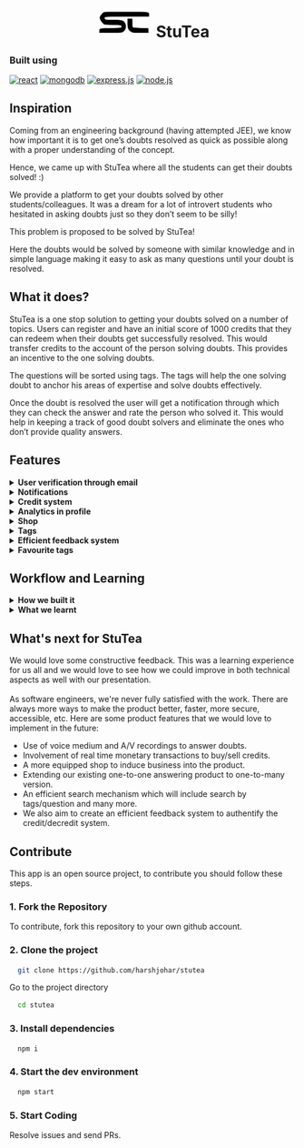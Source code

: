 <h1 align="center">
    <img src="./frontend/public/readme_logo.png" style="background-color:white" width="100px">
    <b> StuTea</b>
</h1>

<h3>Built using</h3>

[![react](https://img.shields.io/badge/react-%2320232a.svg?style=for-the-badge&logo=react&logoColor=%2361DAFB)](https://reactjs.org/)
[![mongodb](https://img.shields.io/badge/MongoDB-%234ea94b.svg?style=for-the-badge&logo=mongodb&logoColor=white)](https://www.mongodb.com/)
[![express.js](https://img.shields.io/badge/express.js-%23404d59.svg?style=for-the-badge&logo=express&logoColor=%2361DAFB)](https://expressjs.com/)
[![node.js](https://img.shields.io/badge/node.js-6DA55F?style=for-the-badge&logo=node.js&logoColor=white)](https://nodejs.org/en/)


## Inspiration

Coming from an engineering background (having attempted JEE), we know how important it is to get one’s doubts resolved as quick as possible along with a proper understanding of the concept.

Hence, we came up with StuTea where all the students can get their doubts solved! :)

We provide a platform to get your doubts solved by other students/colleagues. It was a dream for a lot of introvert students who hesitated in asking doubts just so they don’t seem to be silly!

This problem is proposed to be solved by StuTea!

Here the doubts would be solved by someone with similar knowledge and in simple language making it easy to ask as many questions until your doubt is resolved.

## What it does?

StuTea is a one stop solution to getting your doubts solved on a number of topics. Users can register and have an initial score of 1000 credits that they can redeem when their doubts get successfully resolved. This would transfer credits to the account of the person solving doubts. This provides an
incentive to the one solving doubts.

The questions will be sorted using tags. The tags will help the one solving doubt to anchor his areas of expertise and solve doubts effectively.

Once the doubt is resolved the user will get a notification through which they can check the answer and rate the person who solved it. This would help in keeping a track of good doubt solvers and eliminate the ones who don’t provide quality answers.

## Features

<details>
    <summary> 
        <b>User verification through email</b> 
    </summary>
    We make sure that genuine accounts are being registered here at StuTea. Hence for every registration we send a verification e-mail through sendgrid thereby creating a new account.
</details>

<details>
    <summary> 
        <b>Notifications</b> 
    </summary>
    Once the user’s question has been answered, he will get a notification on his profile which would lead him to his question.
</details>

<details>
    <summary> 
        <b>Credit system</b> 
    </summary>
    This is the most crucial aspect of StuTea. Users can find their credit score on the dashboard. Credits are what would act as virtual money. For every question posted there is a deduction of 50 credits. If the user’s doubt is successfully answered, he would in return give credits according to the quality of answer. If he rates the answer with a 3 or 3+ rating, 50 credits would be deducted from his account and 100 credits would be added to the person answering’s account. <br>
    For ratings less than 3, 50 credits will be deducted from the one asking and 50 would be added to the person answering’s account. The users who would be solving more doubts and having more credits could redeem them at our shop, where we provide a variety of StuTea merchandise!
</details>

<details>
    <summary> 
        <b>Analytics in profile</b> 
    </summary>
    Users can view their previously asked questions, number of questions successfully answered and average feedback of answered questions on their profile.
</details>

<details>
    <summary> 
        <b>Shop</b> 
    </summary>
    At StuTea, users solving doubts with great efficiency will be rewarded with credits that they can redeem at the shop with a number of StuTea merchandise.
</details>

<details>
    <summary> 
        <b>Tags</b> 
    </summary>
    Each question will be allotted tags which would help in sorting of doubts. This would help the person solving doubts to find questions of his expertise.
</details>

<details>
    <summary> 
        <b>Efficient feedback system</b> 
    </summary>
    In order to keep a track of the quality of answers to the doubts we provide an efficient feedback by the users asking doubts. Rest is in the future scope of the project.
</details>

<details>
    <summary> 
        <b>Favourite tags</b> 
    </summary>
    Users can choose their favourite tags using which the user can find various questions on their favourite topics.
</details>

## Workflow and Learning

<details>
    <summary> 
        <b>How we built it</b> 
    </summary>
    We started out by dividing work amongst the team members according to the existing resources and knowledge we had. We built our frontend using React framework. Major libraries used are react router-dom, react bootstrap, react-paginate. <br>
    The web app is deployed using firebase service. <br><br>
    We have a separate repository for the backend of our web app. We made different schemas for
    catering data in our database i.e., MongoDB.
    We used node.js and express for creating the rest of our backend.
    The email authentication is done using nodemailer package and sendgrid.
    Backend as a service is running on heroku.
    Some dependencies used in backend are bcrypt, cors, crypto, express-validator, nodemailer, jsonwebtoken.
</details>

<details>
    <summary> 
        <b>What we learnt</b> 
    </summary>
    Throughout the development of this project, we learned so much. Going into it, we had a basic idea what we were doing. Along the way, we learnt in and about our tech stacks which were MongoDB, Express, React, Node.Js . Most of all, we learned that through perseverance and determination, you can make progress towards helping to solve problems in the world, even if you don't initially think you have the resources or knowledge.
</details>

## What's next for StuTea

We would love some constructive feedback. This was a learning experience for us all and we would love to see how we could improve in both technical aspects as well with our presentation. <br><br>
As software engineers, we're never fully satisfied with the work. There are always more ways to make the product better, faster, more secure, accessible, etc. Here are some product features that we would love to implement in the future: <br>
- Use of voice medium and A/V recordings to answer doubts.
- Involvement of real time monetary transactions to buy/sell credits.
- A more equipped shop to induce business into the product.
- Extending our existing one-to-one answering product to one-to-many version.
- An efficient search mechanism which will include search by tags/question and many more.
- We also aim to create an efficient feedback system to authentify the credit/decredit system.

## Contribute

This app is an open source project, to contribute you should follow these steps.

### 1. Fork the Repository

To contribute, fork this repository to your own github account.

### 2. Clone the project

```bash
  git clone https://github.com/harshjohar/stutea
```

Go to the project directory

```bash
  cd stutea
```

### 3. Install dependencies

```bash
  npm i
```

### 4. Start the dev environment

```bash
  npm start
```

### 5. Start Coding
Resolve issues and send PRs.